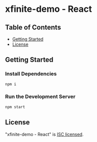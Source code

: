 # xfinite-demo - React

## Table of Contents

- [Getting Started](#getting-started)
- [License](#license)

## Getting Started

### Install Dependencies

```bash
npm i
```

### Run the Development Server

```bash
npm start
```

## License

"xfinite-demo - React" is [ISC licensed](./LICENSE).

